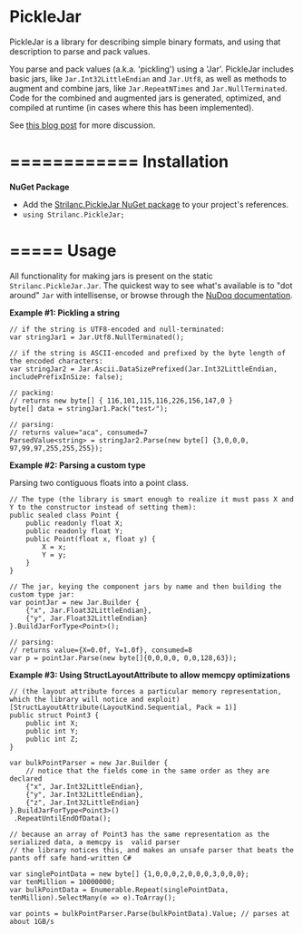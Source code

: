 PickleJar
=========

PickleJar is a library for describing simple binary formats, and using that description to parse and pack values.

You parse and pack values (a.k.a. 'pickling') using a 'Jar'.
PickleJar includes basic jars, like `Jar.Int32LittleEndian` and `Jar.Utf8`, as well as methods to augment and combine jars, like `Jar.RepeatNTimes` and `Jar.NullTerminated`.
Code for the combined and augmented jars is generated, optimized, and compiled at runtime (in cases where this has been implemented).

See [this blog post](http://twistedoakstudios.com/blog/Post4708_optimizing-a-parser-combinator-into-a-memcpy) for more discussion.

============
Installation
============

**NuGet Package**

- Add the [Strilanc.PickleJar NuGet package](https://www.nuget.org/packages/Strilanc.PickleJar/) to your project's references.
- `using Strilanc.PickleJar;`

=====
Usage
=====

All functionality for making jars is present on the static `Strilanc.PickleJar.Jar`.
The quickest way to see what's available is to "dot around" `Jar` with intellisense, or browse through the [NuDoq documentation](http://www.nudoq.org/#!/Packages/Strilanc.PickleJar/PickleJar/Jar).

**Example #1: Pickling a string**

```CSharp
// if the string is UTF8-encoded and null-terminated:
var stringJar1 = Jar.Utf8.NullTerminated();

// if the string is ASCII-encoded and prefixed by the byte length of the encoded characters:
var stringJar2 = Jar.Ascii.DataSizePrefixed(Jar.Int32LittleEndian, includePrefixInSize: false);

// packing:
// returns new byte[] { 116,101,115,116,226,156,147,0 }
byte[] data = stringJar1.Pack("test✓");

// parsing:
// returns value="aca", consumed=7
ParsedValue<string> = stringJar2.Parse(new byte[] {3,0,0,0, 97,99,97,255,255,255});
```

**Example #2: Parsing a custom type**

Parsing two contiguous floats into a point class.

```CSharp
// The type (the library is smart enough to realize it must pass X and Y to the constructor instead of setting them):
public sealed class Point {
    public readonly float X;
    public readonly float Y;
    public Point(float x, float y) {
        X = x;
        Y = y;
    }
}

// The jar, keying the component jars by name and then building the custom type jar:
var pointJar = new Jar.Builder {
    {"x", Jar.Float32LittleEndian},
    {"y", Jar.Float32LittleEndian}
}.BuildJarForType<Point>();

// parsing:
// returns value={X=0.0f, Y=1.0f}, consumed=8
var p = pointJar.Parse(new byte[]{0,0,0,0, 0,0,128,63});
```

**Example #3: Using StructLayoutAttribute to allow memcpy optimizations**

```CSharp
// (the layout attribute forces a particular memory representation, which the library will notice and exploit)
[StructLayoutAttribute(LayoutKind.Sequential, Pack = 1)]
public struct Point3 {
    public int X;
    public int Y;
    public int Z;
}

var bulkPointParser = new Jar.Builder {
    // notice that the fields come in the same order as they are declared
    {"x", Jar.Int32LittleEndian},
    {"y", Jar.Int32LittleEndian},
    {"z", Jar.Int32LittleEndian}
}.BuildJarForType<Point3>()
 .RepeatUntilEndOfData();

// because an array of Point3 has the same representation as the serialized data, a memcpy is  valid parser
// the library notices this, and makes an unsafe parser that beats the pants off safe hand-written C#

var singlePointData = new byte[] {1,0,0,0,2,0,0,0,3,0,0,0};
var tenMillion = 10000000;
var bulkPointData = Enumerable.Repeat(singlePointData, tenMillion).SelectMany(e => e).ToArray();
    
var points = bulkPointParser.Parse(bulkPointData).Value; // parses at about 1GB/s
```
    
